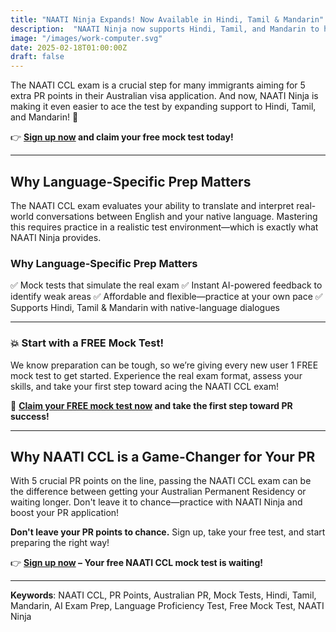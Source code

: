 ```yaml
---
title: "NAATI Ninja Expands! Now Available in Hindi, Tamil & Mandarin"
description:  "NAATI Ninja now supports Hindi, Tamil, and Mandarin to help more test-takers ace the NAATI CCL exam and secure 5 PR points. Get started with a free mock test today!"
image: "/images/work-computer.svg"
date: 2025-02-18T01:00:00Z
draft: false
---
```



The NAATI CCL exam is a crucial step for many immigrants aiming for 5 extra PR points in their Australian visa application. And now, NAATI Ninja is making it even easier to ace the test by expanding support to Hindi, Tamil, and Mandarin! 🎉


👉 **[Sign up now](https://app.naatininja.com) and claim your free mock test today!**

---

## Why Language-Specific Prep Matters

The NAATI CCL exam evaluates your ability to translate and interpret real-world conversations between English and your native language. Mastering this requires practice in a realistic test environment—which is exactly what NAATI Ninja provides.

### Why Language-Specific Prep Matters

✅ Mock tests that simulate the real exam ✅ Instant AI-powered feedback to identify weak areas ✅ Affordable and flexible—practice at your own pace ✅ Supports Hindi, Tamil & Mandarin with native-language dialogues

---

### 💥 Start with a FREE Mock Test!

We know preparation can be tough, so we’re giving every new user 1 FREE mock test to get started. Experience the real exam format, assess your skills, and take your first step toward acing the NAATI CCL exam!

🚀 **[Claim your FREE mock test now](https://app.naatininja.com) and take the first step toward PR success!**

---

## Why NAATI CCL is a Game-Changer for Your PR

With 5 crucial PR points on the line, passing the NAATI CCL exam can be the difference between getting your Australian Permanent Residency or waiting longer. Don't leave it to chance—practice with NAATI Ninja and boost your PR application!

**Don't leave your PR points to chance.** Sign up, take your free test, and start preparing the right way!

👉 **[Sign up now](https://app.naatininja.com) – Your free NAATI CCL mock test is waiting!**

---

**Keywords**: NAATI CCL, PR Points, Australian PR, Mock Tests, Hindi, Tamil, Mandarin, AI Exam Prep, Language Proficiency Test, Free Mock Test, NAATI Ninja
